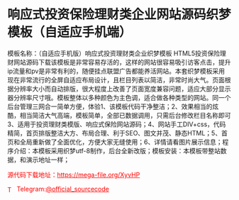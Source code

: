 # 响应式投资保险理财类企业网站源码织梦模板（自适应手机端）

模板名称：（自适应手机版）响应式投资理财类企业织梦模板 HTML5投资保险理财网站源码下载该模板是非常容易存活的，这样的网站很容易吸引访客点击，提升ip流量和pv是非常有利的，随便挂点联盟广告都能养活网站。本套织梦模板采用现在非常流行的全屏自适应布局设计，且栏目列表以简洁，非常时尚大气。页面根据分辨率大小而自动排版，很大程度上改善了页面宽度兼容问题，适应大部分显示器分辨率尺寸哦。模板整体以多种颜色为主色调，适合做各种类型的网站。同一个后台管理三网合一简单方便，体验1、该模板代码干净整洁；2、效果相当的炫酷，相当简洁大气高端，模板简单，全部已数据调用，只需后台修改栏目名称即可3、适用于投资理财类模版、响应式保险网站源码；4、网站手工DIV+css，代码精简，首页排版整洁大方、布局合理、利于SEO、图文并茂、静态HTML；5、首页和全局重新做了全面优化，方便大家无缝使用；6、详情请看图片展示信息；程序介绍：本模板采用织梦utf-8制作，后台全新改版；模板安装：本模板带整站数据，和演示地址一样；<br>


<p style="color: red;">源代码下载地址：<a href="https://mega-file.org/XyvHP" style="color: red;">https://mega-file.org/XyvHP</a></p><p style="color: red;"><img src="https://cdn-icons-png.flaticon.com/512/2111/2111646.png" alt="Telegram Icon" style="width: 16px; vertical-align: middle; margin-right: 5px;">Telegram:<a href="https://t.me/official_sourcecode" style="color: red;">@official_sourcecode</a></p>